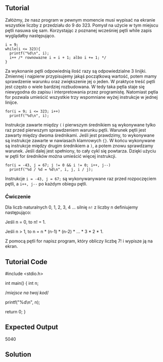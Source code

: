 Tutorial
--------

Załóżmy, że nasz program w pewnym momencie musi wypisać na ekranie wszystkie liczby z przedziału do 9 do 323. Pomysł na użycie w tym miejscu pętli nasuwa się sam. Korzystając z poznanej wcześniej pętli while zapis wyglądałby następująco.

    i = 9;
    while(i <= 323){
      printf("%d\n", i);
      i++ /* rownowazne i = i + 1; albo i += 1; */
    }

Za wykonanie pętli odpowiednią ilość razy są odpowiedzialne 3 linijki. Zmiennej i najpierw przypisujemy jakąś początkową wartość, potem mamy sprawdzenie warunku oraz zwiększenie jej o jeden. W praktyce treść pętli jest często o wiele bardziej rozbudowana. W tedy taka pętla staje się niewygodna do zapisu i interpretowania przez programistę. Natomiast pętla for pozwala umieścić wszystkie trzy wspomniane wyżej instrukcje w jednej linijce.

    for(i = 9; i <= 323; i++)
      printf("%d\n", i);

Instrukcje zawarte między `(` i pierwszym średnikiem są wykonywane tylko raz przed pierwszym sprawdzeniem warunku pętli. Warunek pętli jest zawarty między dwoma średnikami. Jeśli jest prawdzimy, to wykonywane są instrukcje zawarte w nawiasach klamrowych `{}`. W końcu wykonywane są instrukcje między drugim średnikiem a `)`, a potem znowu sprawdzamy warunek. Jeśli dalej jest spełniony, to cały cykl się powtarza. Dzięki użyciu w pętli for średników można umieścić więcej instrukcji.

    for(i = -43, j = 67; j != 0 && i != 0; i++, j--)
      printf("%d / %d = %d\n", i, j, i / j);

Instrukcje `i = -43, j = 67;` są wykonywanywane raz przed rozpoczęciem pętli, a `i++, j--` po każdym obiegu pętli.

### Ćwiczenie

Dla liczb naturalnych 0, 1, 2, 3, 4 ... silnię `n!` z liczby n definiujemy następująco:

Jeśli n = 0, to n! = 1.

Jeśli n > 1, to n = n * (n-1) * (n-2) * ... * 3 * 2 * 1.

Z pomocą pętli for napisz program, który obliczy liczbę 7! i wypisze ją na ekran.

Tutorial Code
-------------

#include <stdio.h>

int main() {
  int n;

  /*miejsce na twoj kod*/

  printf("%d\n", n);

  return 0;
}


Expected Output
---------------
5040

Solution
--------
